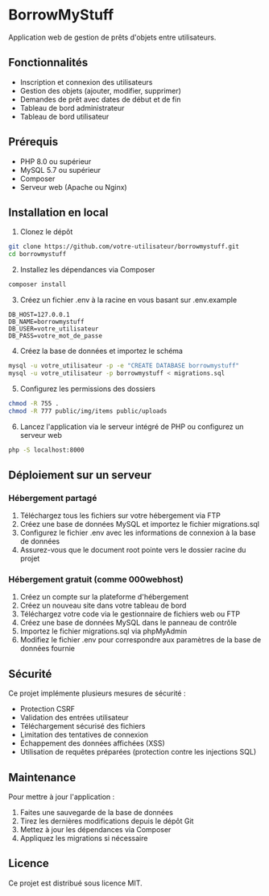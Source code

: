 # BorrowMyStuff

Application web de gestion de prêts d'objets entre utilisateurs.

## Fonctionnalités

- Inscription et connexion des utilisateurs
- Gestion des objets (ajouter, modifier, supprimer)
- Demandes de prêt avec dates de début et de fin
- Tableau de bord administrateur
- Tableau de bord utilisateur

## Prérequis

- PHP 8.0 ou supérieur
- MySQL 5.7 ou supérieur
- Composer
- Serveur web (Apache ou Nginx)

## Installation en local

1. Clonez le dépôt
```bash
git clone https://github.com/votre-utilisateur/borrowmystuff.git
cd borrowmystuff
```

2. Installez les dépendances via Composer
```bash
composer install
```

3. Créez un fichier .env à la racine en vous basant sur .env.example
```
DB_HOST=127.0.0.1
DB_NAME=borrowmystuff
DB_USER=votre_utilisateur
DB_PASS=votre_mot_de_passe
```

4. Créez la base de données et importez le schéma
```bash
mysql -u votre_utilisateur -p -e "CREATE DATABASE borrowmystuff"
mysql -u votre_utilisateur -p borrowmystuff < migrations.sql
```

5. Configurez les permissions des dossiers
```bash
chmod -R 755 .
chmod -R 777 public/img/items public/uploads
```

6. Lancez l'application via le serveur intégré de PHP ou configurez un serveur web
```bash
php -S localhost:8000
```

## Déploiement sur un serveur

### Hébergement partagé

1. Téléchargez tous les fichiers sur votre hébergement via FTP
2. Créez une base de données MySQL et importez le fichier migrations.sql
3. Configurez le fichier .env avec les informations de connexion à la base de données
4. Assurez-vous que le document root pointe vers le dossier racine du projet

### Hébergement gratuit (comme 000webhost)

1. Créez un compte sur la plateforme d'hébergement
2. Créez un nouveau site dans votre tableau de bord
3. Téléchargez votre code via le gestionnaire de fichiers web ou FTP
4. Créez une base de données MySQL dans le panneau de contrôle
5. Importez le fichier migrations.sql via phpMyAdmin
6. Modifiez le fichier .env pour correspondre aux paramètres de la base de données fournie

## Sécurité

Ce projet implémente plusieurs mesures de sécurité :
- Protection CSRF
- Validation des entrées utilisateur
- Téléchargement sécurisé des fichiers
- Limitation des tentatives de connexion
- Échappement des données affichées (XSS)
- Utilisation de requêtes préparées (protection contre les injections SQL)

## Maintenance

Pour mettre à jour l'application :
1. Faites une sauvegarde de la base de données
2. Tirez les dernières modifications depuis le dépôt Git
3. Mettez à jour les dépendances via Composer
4. Appliquez les migrations si nécessaire

## Licence

Ce projet est distribué sous licence MIT. 